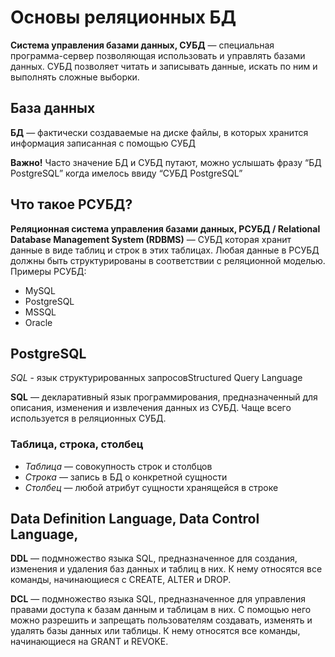 # Основы реляционных БД

**Система управления базами данных, СУБД** — специальная программа-сервер позволяющая использовать и управлять базами данных. СУБД позволяет читать и записывать данные, искать по ним и выполнять сложные выборки.

## База данных

**БД** — фактически создаваемые на диске файлы, в которых хранится информация записанная с помощью СУБД

**Важно!**
Часто значение БД и СУБД путают, можно услышать фразу “БД PostgreSQL” когда имелось ввиду “СУБД PostgreSQL”

## Что такое РСУБД?

**Реляционная система управления базами данных, РСУБД / Relational Database Management System (RDBMS)** — СУБД которая хранит данные в виде таблиц и строк в этих таблицах.
Любая данные в РСУБД должны быть структурированы в соответствии с реляционной моделью.
Примеры РСУБД:

- MySQL
- PostgreSQL
- MSSQL
- Oracle

## PostgreSQL

_SQL_ - язык структурированных запросовStructured Query Language

**SQL** — декларативный язык программирования, предназначенный для описания, изменения и извлечения данных из СУБД. Чаще всего используется в реляционных СУБД.

### Таблица, строка, столбец

- _Таблица_ — совокупность строк и столбцов
- _Строка_ — запись в БД о конкретной сущности
- _Столбец_ — любой атрибут сущности хранящейся в строке




## Data Definition Language, Data Control Language,

**DDL** — подмножество языка SQL, предназначенное для создания, изменения и удаления баз данных и таблиц в них. К нему относятся все команды, начинающиеся с CREATE, ALTER и DROP.

**DCL** — подмножество языка SQL, предназначенное для управления правами доступа к базам данным и таблицам в них. С помощью него можно разрешить и запрещать пользователям создавать, изменять и удалять базы данных или таблицы. К нему относятся все команды, начинающиеся на GRANT и REVOKE.

